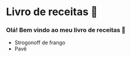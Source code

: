 # Livro de receitas :beer:

### Olá! Bem vindo ao meu livro de receitas :bookmark_tabs:

- Strogonoff de frango
- Pavê
